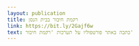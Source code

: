 ```yaml
---
layout: publication
title: רקמת חיבור בבית הנסן
link: https://bit.ly/2Gajf6w
text: כתבה באתר פורטפוליו על תערכות 'רקמת חיבור'
---
```

